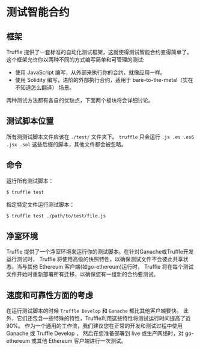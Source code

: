 测试智能合约
===========

## 框架

Truffle 提供了一套标准的自动化测试框架，这就使得测试智能合约变得简单了。
这个框架允许你以两种不同的方式编写简单和可管理的测试:

- 使用 JavaScript 编写，从外部来执行你的合约，就像应用一样。
- 使用 Solidity 编写，进阶的外部执行合约，适用于 bare-to-the-metal（实在不知道怎么翻译） 场景。

两种测试方法都有各自的优缺点，下面两个板块将会详细讨论。

## 测试脚本位置

所有测测试脚本文件应该在 ```./test/``` 文件夹下。 ```truffle``` 只会运行 
```.js .es .es6 .jsx .sol``` 这些后缀的脚本，其他文件都会被忽略。

## 命令

运行所有测试脚本：

```bash
$ truffle test
```

指定特定文件运行测试脚本：

```bash
$ truffle test ./path/to/test/file.js
```

## 净室环境

Truffle 提供了一个净室环境来运行你的测试脚本。在针对Ganache或Truffle开发运行测试时，
Truffle 将使用高级的快照特性，以确保测试文件不会彼此共享状态。当与其他 Ethereum 客户端(如go-ethereum)运行时，
Truffle 将在每个测试文件开始时重新部署所有迁移，以确保您有一组新的合约要测试。

## 速度和可靠性方面的考虑

在运行测试脚本的时候 ```Truffle Develop``` 和 ```Ganache``` 都比其他客户端要快。
此外，它们还包含一些特殊的特性，Truffle利用这些特性将测试运行时间提高了近90%。
作为一个通用的工作流，我们建议您在正常的开发和测试过程中使用 Ganache 或 Truffle Develop ，
然后在您准备部署到 live 或生产网络时，对 go-ethereum 或其他 Ethereum 客户端进行一次测试。
